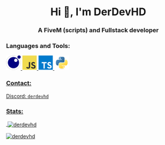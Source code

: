 <h1 align="center">Hi 👋, I'm DerDevHD</h1>
<h3 align="center">A FiveM (scripts) and Fullstack developer</h3>

<h3 align="left">Languages and Tools:</h3>
<p align="left"> <a href="https://www.lua.org" target="_blank" rel="noreferrer"> <img src="https://raw.githubusercontent.com/devicons/devicon/master/icons/lua/lua-original.svg" alt="cplusplus" width="40" height="40"/> </a> <a href="https://developer.mozilla.org/en-US/docs/Web/JavaScript" target="_blank" rel="noreferrer"> <img src="https://raw.githubusercontent.com/devicons/devicon/master/icons/javascript/javascript-original.svg" alt="javascript" width="40" height="40"/> </a> </a> <a href="https://www.typescriptlang.org/" target="_blank" rel="noreferrer"> <img src="https://raw.githubusercontent.com/devicons/devicon/master/icons/typescript/typescript-original.svg" alt="typescript" width="40" height="40"/> </a> <a href="https://www.python.org" target="_blank" rel="noreferrer"> <img src="https://raw.githubusercontent.com/devicons/devicon/master/icons/python/python-original.svg" alt="python" width="40" height="40"/> </p>
  
<h3 align="left">Contact:</h3>
<p>Discord: <code>derdevhd</code></p>

<h3 align="left">Stats:</h3>
<p>&nbsp;<img align="center" src="https://github-readme-stats.vercel.app/api?username=derdevhd&show_icons=true&theme=dark&locale=en" alt="derdevhd" /></p>

<p><img align="center" src="https://github-readme-stats.vercel.app/api/top-langs/?username=derdevhd&show_icons=true&theme=dark&locale=en" alt="derdevhd" /></p>
